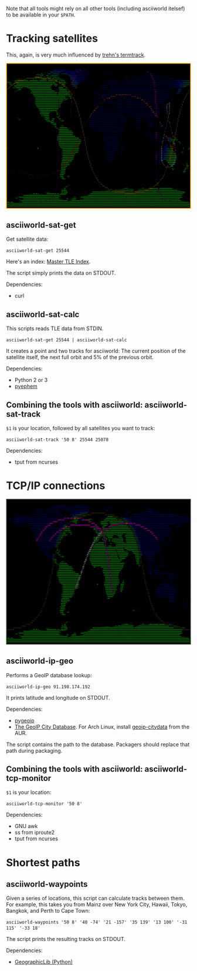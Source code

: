 Note that all tools might rely on all other tools (including asciiworld itelsef) to be available in your `$PATH`.

Tracking satellites
===================

This, again, is very much influenced by [trehn's termtrack](https://github.com/trehn/termtrack).

![asciiworld-sat-track](/asciiworld-sat-track.png?raw=true)

asciiworld-sat-get
------------------

Get satellite data:

    asciiworld-sat-get 25544

Here's an index: [Master TLE Index](http://www.celestrak.com/NORAD/elements/master.asp).

The script simply prints the data on STDOUT.

Dependencies:

*  curl

asciiworld-sat-calc
-------------------

This scripts reads TLE data from STDIN.

    asciiworld-sat-get 25544 | asciiworld-sat-calc

It creates a point and two tracks for asciiworld: The current position of the satellite itself, the next full orbit and 5% of the previous orbit.

Dependencies:

*  Python 2 or 3
*  [pyephem](http://rhodesmill.org/pyephem/)

Combining the tools with asciiworld: asciiworld-sat-track
---------------------------------------------------------

`$1` is your location, followed by all satellites you want to track:

    asciiworld-sat-track '50 8' 25544 25078

Dependencies:

*  tput from ncurses

TCP/IP connections
==================

![asciiworld-tcp-monitor](/asciiworld-tcp-monitor.png?raw=true)

asciiworld-ip-geo
-----------------

Performs a GeoIP database lookup:

    asciiworld-ip-geo 91.198.174.192

It prints latitude and longitude on STDOUT.

Dependencies:

*  [pygeoip](http://pypi.python.org/pypi/pygeoip)
*  [The GeoIP City Database](http://www.maxmind.com). For Arch Linux, install [geoip-citydata](https://aur.archlinux.org/packages/geoip-citydata) from the AUR.

The script contains the path to the database. Packagers should replace that path during packaging.

Combining the tools with asciiworld: asciiworld-tcp-monitor
-----------------------------------------------------------

`$1` is your location:

    asciiworld-tcp-monitor '50 8'

Dependencies:

*  GNU awk
*  ss from iproute2
*  tput from ncurses

Shortest paths
==============

asciiworld-waypoints
--------------------

Given a series of locations, this script can calculate tracks between them. For example, this takes you from Mainz over New York City, Hawaii, Tokyo, Bangkok, and Perth to Cape Town:

    asciiworld-waypoints '50 8' '40 -74' '21 -157' '35 139' '13 100' '-31 115' '-33 18'

The script prints the resulting tracks on STDOUT.

Dependencies:

*  [GeographicLib (Python)](http://geographiclib.sourceforge.net/html/other.html#python)
